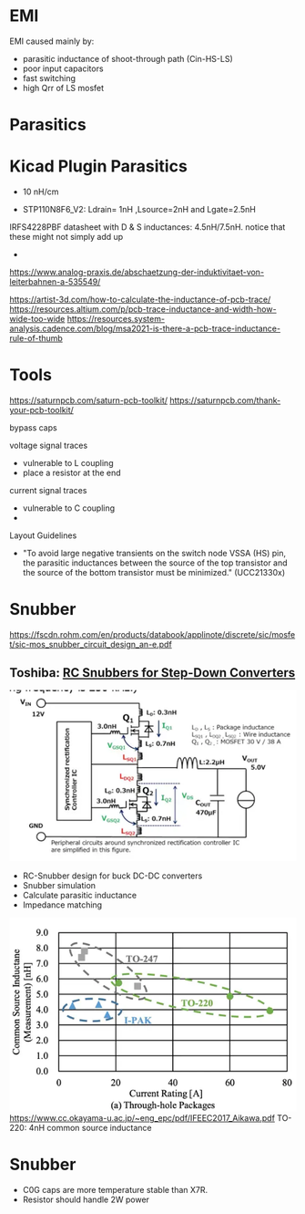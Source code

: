 # EMI

EMI caused mainly by:

- parasitic inductance of shoot-through path (Cin-HS-LS)
- poor input capacitors
- fast switching
- high Qrr of LS mosfet

# Parasitics

# Kicad Plugin Parasitics

- 10 nH/cm

* STP110N8F6_V2:  Ldrain= 1nH ,Lsource=2nH and Lgate=2.5nH

IRFS4228PBF datasheet with D & S inductances:
4.5nH/7.5nH. notice that these might not simply add up

*

https://www.analog-praxis.de/abschaetzung-der-induktivitaet-von-leiterbahnen-a-535549/

https://artist-3d.com/how-to-calculate-the-inductance-of-pcb-trace/
https://resources.altium.com/p/pcb-trace-inductance-and-width-how-wide-too-wide
https://resources.system-analysis.cadence.com/blog/msa2021-is-there-a-pcb-trace-inductance-rule-of-thumb

# Tools

https://saturnpcb.com/saturn-pcb-toolkit/
https://saturnpcb.com/thank-your-pcb-toolkit/

bypass caps

voltage signal traces

- vulnerable to L coupling
- place a resistor at the end

current signal traces

- vulnerable to C coupling
-

Layout Guidelines

- "To avoid large negative transients on the switch node VSSA (HS) pin, the parasitic inductances between the
  source of the top transistor and the source of the bottom transistor must be minimized." (UCC21330x)

# Snubber

https://fscdn.rohm.com/en/products/databook/applinote/discrete/sic/mosfet/sic-mos_snubber_circuit_design_an-e.pdf

## Toshiba: [RC Snubbers for Step-Down Converters](https://toshiba.semicon-storage.com/info/application_note_en_20180901_AKX00078.pdf?did=63595)

![img.webp](img/toshiba-rc-snubbers.webp)

* RC-Snubber design for buck DC-DC converters
* Snubber simulation
* Calculate parasitic inductance
* Impedance matching

![img.webp](img/mosfet-csi-to220.webp)
https://www.cc.okayama-u.ac.jp/~eng_epc/pdf/IFEEC2017_Aikawa.pdf
TO-220: 4nH common source inductance


# Snubber

* C0G caps are more temperature stable than X7R.
* Resistor should handle 2W power

